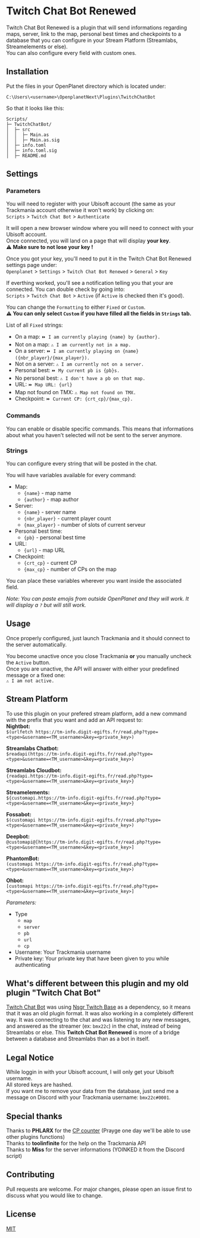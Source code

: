 # Twitch Chat Bot Renewed

Twitch Chat Bot Renewed is a plugin that will send informations regarding maps, server, link to the map, personal best times and checkpoints to a database that you can configure in your Stream Platform (Streamlabs, Streamelements or else).  
You can also configure every field with custom ones.

## Installation

Put the files in your OpenPlanet directory which is located under:
```
C:\Users\<username>\OpenplanetNext\Plugins\TwitchChatBot
```

So that it looks like this:
```
Scripts/
├─ TwitchChatBot/
│  ├─ src
│  │  ├─ Main.as
│  │  ├─ Main.as.sig
│  ├─ info.toml
│  ├─ info.toml.sig
│  ├─ README.md
```

## Settings
### Parameters
You will need to register with your Ubisoft account (the same as your Trackmania account otherwise it won't work) by clicking on:  
`Scripts` > `Twitch Chat Bot` > `Authenticate`

It will open a new browser window where you will need to connect with your Ubisoft account.  
Once connected, you will land on a page that will display **your key**.  
**⚠ Make sure to not lose your key !**

Once you got your key, you'll need to put it in the Twitch Chat Bot Renewed settings page under:  
`Openplanet` > `Settings` > `Twitch Chat Bot Renewed` > `General` > `Key`

If everthing worked, you'll see a notification telling you that your are connected. You can double check by going into:  
`Scripts` > `Twitch Chat Bot` > `Active` (if `Active` is checked then it's good).

You can change the `Formatting` to either `Fixed` or `Custom`.  
**⚠ You can only select `Custom` if you have filled all the fields in `Strings` tab.**

List of all `Fixed` strings:
- On a map: `⏩ I am currently playing {name} by {author}.`
- Not on a map: `⚠ I am currently not in a map.`
- On a server: `⏩ I am currently playing on {name} ({nbr_player}/{max_player}).`
- Not on a server: `⚠ I am currently not on a server.`
- Personal best: `⏩ My current pb is {pb}s.`
- No personal best: `⚠ I don't have a pb on that map.`
- URL: `⏩ Map URL: {url}`
- Map not found on TMX: `⚠ Map not found on TMX.`
- Checkpoint: `⏩ Current CP: {crt_cp}/{max_cp}.`

### Commands
You can enable or disable specific commands. This means that informations about what you haven't selected will not be sent to the server anymore. 

### Strings
You can configure every string that will be posted in the chat.

You will have variables available for every command:
- Map:
    - `{name}` - map name
    - `{author}` - map author
- Server:
    - `{name}` - server name
    - `{nbr_player}` - current player count
    - `{max_player}` - number of slots of current serveur
- Personal best time:
    - `{pb}` - personal best time
- URL:
    - `{url}` - map URL
- Checkpoint:
    - `{crt_cp}` - current CP
    - `{max_cp}` - number of CPs on the map

You can place these variables wherever you want inside the associated field.

_Note: You can paste emojis from outside OpenPlanet and they will work. It will display a `?` but will still work._

## Usage
Once properly configured, just launch Trackmania and it should connect to the server automatically.

You become unactive once you close Trackmania **or** you manually uncheck the `Active` button.  
Once you are unactive, the API will answer with either your predefined message or a fixed one:  
`⚠ I am not active.`

## Stream Platform
To use this plugin on your prefered stream platform, add a new command with the prefix that you want and add an API request to:  
**Nightbot:**  
`$(urlfetch https://tm-info.digit-egifts.fr/read.php?type=<type>&username=<TM_username>&key=<private_key>)`

**Streamlabs Chatbot:**  
`$readapi(https://tm-info.digit-egifts.fr/read.php?type=<type>&username=<TM_username>&key=<private_key>)`

**Streamlabs Cloudbot:**  
`{readapi.https://tm-info.digit-egifts.fr/read.php?type=<type>&username=<TM_username>&key=<private_key>}`

**Streamelements:**  
`${customapi.https://tm-info.digit-egifts.fr/read.php?type=<type>&username=<TM_username>&key=<private_key>}`

**Fossabot:**  
`$(customapi https://tm-info.digit-egifts.fr/read.php?type=<type>&username=<TM_username>&key=<private_key>)`

**Deepbot:**  
`@customapi@[https://tm-info.digit-egifts.fr/read.php?type=<type>&username=<TM_username>&key=<private_key>]`

**PhantomBot:**  
`(customapi https://tm-info.digit-egifts.fr/read.php?type=<type>&username=<TM_username>&key=<private_key>)`

**Ohbot:**  
`[customapi https://tm-info.digit-egifts.fr/read.php?type=<type>&username=<TM_username>&key=<private_key>]`

*Parameters:*
- Type
    - `map`
    - `server`
    - `pb`
    - `url`
    - `cp`
- Username: Your Trackmania username
- Private key: Your private key that have been given to you while authenticating

## What's different between this plugin and my old plugin "Twitch Chat Bot"
[Twitch Chat Bot](https://openplanet.nl/files/113) was using [Nsgr Twitch Base](https://openplanet.nl/files/93) as a dependency, so it means that it was an old plugin format. It was also working in a completely different way. It was connecting to the chat and was listening to any new messages, and answered as the streamer (ex: `bmx22c`) in the chat, instead of being Streamlabs or else.
This **Twitch Chat Bot Renewed** is more of a bridge between a database and Streamlabs than as a bot in itself.

## Legal Notice
While loggin in with your Ubisoft account, I will only get your Ubisoft username.  
All stored keys are hashed.  
If you want me to remove your data from the database, just send me a message on Discord with your Trackmania username: `bmx22c#0001`.

## Special thanks
Thanks to **PHLARX** for the [CP counter](https://openplanet.nl/files/79) (Prayge one day we'll be able to use other plugins functions)  
Thanks to **toolinfinite** for the help on the Trackmania API  
Thanks to **Miss** for the server informations (YOINKED it from the Discord script)


## Contributing
Pull requests are welcome. For major changes, please open an issue first to discuss what you would like to change.

## License
[MIT](https://choosealicense.com/licenses/mit/)